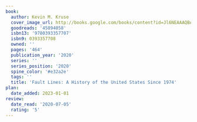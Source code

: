 ```yaml
---
book:
  author: Kevin M. Kruse
  cover_image_url: http://books.google.com/books/content?id=Jl6NEAAAQBAJ&printsec=frontcover&img=1&zoom=1&source=gbs_api
  goodreads: '45894058'
  isbn13: '9780393357707'
  isbn9: 0393357708
  owned: ''
  pages: '464'
  publication_year: '2020'
  series: ''
  series_position: '2020'
  spine_color: '#e32a2e'
  tags: ''
  title: 'Fault Lines: A History of the United States Since 1974'
plan:
  date_added: 2023-01-01
review:
  date_read: '2020-07-05'
  rating: '5'
---
```

